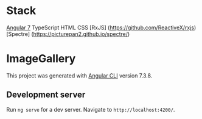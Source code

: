 # Stack

[Angular 7](https://angular.io/)
TypeScript
HTML
CSS
[RxJS] (https://github.com/ReactiveX/rxjs)
[Spectre] (https://picturepan2.github.io/spectre/)

# ImageGallery

This project was generated with [Angular CLI](https://github.com/angular/angular-cli) version 7.3.8.

## Development server

Run `ng serve` for a dev server. Navigate to `http://localhost:4200/`.

